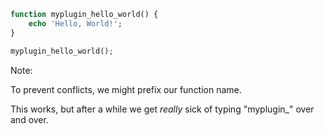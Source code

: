 <!-- .slide: data-class="has-dark-background" data-background="resources/galaxy-brain2.jpg" data-background-size="cover" data-background-position="center 40%" -->

```php
function myplugin_hello_world() {
    echo 'Hello, World!';
}

myplugin_hello_world();
```

Note:

To prevent conflicts, we might prefix our function name.

This works, but after a while we get *really* sick of typing "myplugin_" over and over.
